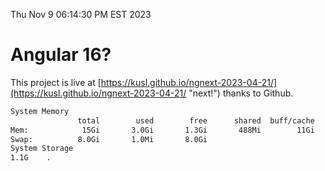 Thu Nov  9 06:14:30 PM EST 2023

# Angular 16?


This project is live at [https://kusl.github.io/ngnext-2023-04-21/](https://kusl.github.io/ngnext-2023-04-21/ "next!") thanks to Github.

```bash
System Memory
               total        used        free      shared  buff/cache   available
Mem:            15Gi       3.0Gi       1.3Gi       488Mi        11Gi        12Gi
Swap:          8.0Gi       1.0Mi       8.0Gi
System Storage
1.1G	.

